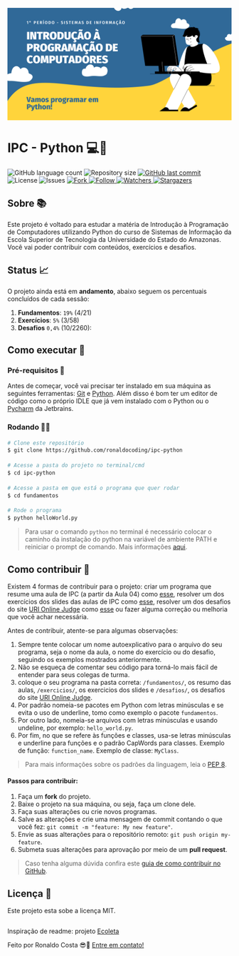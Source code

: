 ![Alt text](/img/IPC-Python.png?raw=true "Banner")

# IPC - Python 💻🐍

<p align="left">
  <img alt="GitHub language count" src="https://img.shields.io/github/languages/count/ronaldocoding/ipc-python?color=%2304D361">

  <img alt="Repository size" src="https://img.shields.io/github/repo-size/ronaldocoding/ipc-python">

  <a href="https://github.com/ronaldocoding/ipc-python/commits/main">
    <img alt="GitHub last commit" src="https://img.shields.io/github/last-commit/ronaldocoding/ipc-python">
  </a>

  <img alt="License" src="https://img.shields.io/badge/license-MIT-brightgreen">
  
  <img alt="Issues" src="https://img.shields.io/github/issues/ronaldocoding/ipc-python">
  
  <a href="https://github.com/ronaldocoding/ipc-python/stargazers">
     
  <img alt="Fork" src="https://img.shields.io/github/forks/ronaldocoding/ipc-python?style=social">
     
  <img alt="Follow" src="https://img.shields.io/github/followers/ronaldocoding?style=social">
     
  <img alt="Watchers" src="https://img.shields.io/github/watchers/ronaldocoding/ipc-python?style=social">
     
  <img alt="Stargazers" src="https://img.shields.io/github/stars/ronaldocoding/ipc-python?style=social">
   
  </a>
  </a>
</p>

## Sobre 📚
<p align="left">Este projeto é voltado para estudar a matéria de Introdução à Programação de Computadores utilizando Python do curso de Sistemas de Informação da Escola Superior de Tecnologia da Universidade do Estado do Amazonas. Você vai poder contribuir com conteúdos, exercícios e desafios.</p>

## Status 📈

O projeto ainda está em **andamento**, abaixo seguem os percentuais concluídos de cada sessão:

1. **Fundamentos**: `19%` (4/21)
2. **Exercícios**: `5%` (3/58)
3. **Desafios** `0,4%` (10/2260):

## Como executar 🚀

### Pré-requisitos 📔

Antes de começar, você vai precisar ter instalado em sua máquina as seguintes ferramentas: [Git](https://git-scm.com) e [Python](https://www.python.org/). Além disso é bom ter um editor de código como o próprio IDLE que já vem instalado com o Python ou o [Pycharm](https://www.jetbrains.com/pt-br/pycharm/download/#section=windows) da Jetbrains.

### Rodando 👨‍💻

```bash
# Clone este repositório
$ git clone https://github.com/ronaldocoding/ipc-python

# Acesse a pasta do projeto no terminal/cmd
$ cd ipc-python

# Acesse a pasta em que está o programa que quer rodar
$ cd fundamentos

# Rode o programa
$ python helloWorld.py
```
> Para usar o comando `python` no terminal é necessário colocar o caminho da instalação do python na variável de ambiente PATH e reiniciar o prompt de comando. Mais informações [aqui](https://dicasdepython.com.br/resolvido-python-nao-e-reconhecido-como-um-comando-interno/).

## Como contribuir 🧐

Existem 4 formas de contribuir para o projeto: criar um programa que resume uma aula de IPC (a partir da Aula 04) como [esse](https://github.com/ronaldocoding/ipc-python/blob/main/fundamentos/helloWorld.py), resolver um dos exercícios dos slides das aulas de IPC como [esse](https://github.com/ronaldocoding/ipc-python/blob/main/exercicios/aula04/imposto.py), resolver um dos desafios do site [URI Online Judge](https://www.urionlinejudge.com.br/) como [esse](https://github.com/ronaldocoding/ipc-python/blob/main/desafios/extremelyBasic.py) ou fazer alguma correção ou melhoria que você achar necessária.

Antes de contribuir, atente-se para algumas observações:

1. Sempre tente colocar um nome autoexplicativo para o arquivo do seu programa, seja o nome da aula, o nome do exercício ou do desafio, seguindo os exemplos mostrados anteriormente.
2. Não se esqueça de comentar seu código para torná-lo mais fácil de entender para seus colegas de turma.
3. coloque o seu programa na pasta correta: `/fundamentos/`, os resumo das aulas, `/exercicios/`, os exercicios dos slides e `/desafios/`, os desafios do site [URI Online Judge](https://www.urionlinejudge.com.br/).
4. Por padrão nomeia-se pacotes em Python com letras minúsculas e se evita o uso de underline, tomo como exemplo o pacote `fundamentos`.
5. Por outro lado, nomeia-se arquivos com letras minúsculas e usando undeline, por exemplo: `hello_world.py`.
6. Por fim, no que se refere às funções e classes, usa-se letras minúsculas e underline para funções e o padrão CapWords para classes. Exemplo de função: `function_name`. Exemplo de classe: `MyClass`.

> Para mais informações sobre os padrões da linguagem, leia o [PEP 8](https://www.python.org/dev/peps/pep-0008/).

#### Passos para contribuir:

1. Faça um **fork** do projeto.
2. Baixe o projeto na sua máquina, ou seja, faça um clone dele.
3. Faça suas alterações ou crie novos programas.
4. Salve as alterações e crie uma mensagem de commit contando o que você fez: `git commit -m "feature: My new feature"`.
5. Envie as suas alterações para o repositório remoto: `git push origin my-feature`.
6. Submeta suas alterações para aprovação por meio de um **pull request**.
> Caso tenha alguma dúvida confira este [guia de como contribuir no GitHub](https://github.com/firstcontributions/first-contributions).

## Licença 📝 

Este projeto esta sobe a licença MIT.

## 

Inspiração de readme: projeto [Ecoleta](https://github.com/tgmarinho/Ecoleta)

Feito por Ronaldo Costa 😎🖖 [Entre em contato!](https://www.linkedin.com/in/ronaldocoding/)
